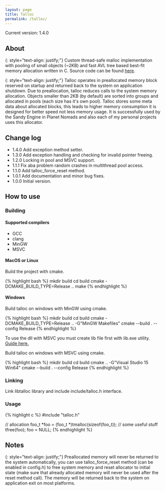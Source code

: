 ```yaml
---
layout: page
title: Talloc 
permalink: /talloc/
---
```

Current version: 1.4.0

## About 
{: style="text-align: justify;"}
Custom thread-safe malloc implementation with pooling of small objects (~2KB) and fast AVL tree based best-fit memory 
allocation written in C. Source code can be found [here](https://github.com/travisdoor/talloc).

{: style="text-align: justify;"}
Talloc operates in preallocated memory block reserved on startup and returned back to the system on application 
shutdown. Due to preallocation, talloc reduces calls to the system memory allocation. Objects smaller than 2KB (by default)
are sorted into groups and allocated in pools (each size has it's own pool). Talloc stores some meta data about
allocated blocks, this leads to higher memory consumption it is designed for better speed not less memory usage.
It is successfully used by the Sandy Engine in Planet Nomads and also each of my personal projects uses this allocator.

## Change log
  * 1.4.0 Add exception method setter. 
  * 1.3.0 Add exception handling and checking for invalid pointer freeing.
  * 1.2.0 Locking in pool and MSVC support.
  * 1.1.1 Fix aba problem random crashes in multithread pool access.
  * 1.1.0 Add talloc_force_reset method.
  * 1.0.1 Add documentation and minor bug fixes.
  * 1.0.0 Initial version.

## How to use
### Building 
#### Supported compilers
  * GCC
  * clang
  * MinGW
  * MSVC

#### MacOS or Linux
Build the project with cmake.

{% highlight bash %}
mkdir build
cd build
cmake -DCMAKE_BUILD_TYPE=Release ..
make
{% endhighlight %}

#### Windows
Build talloc on windows with MinGW using cmake.

{% highlight bash %}
mkdir build
cd build
cmake -DCMAKE_BUILD_TYPE=Release .. -G"MinGW Makefiles"
cmake --build . --config Release
{% endhighlight %}

To use the dll with MSVC you must create lib file first with lib.exe utility. 
[Guide here.](http://www.mingw.org/wiki/MSVC_and_MinGW_DLLs)

Build talloc on windows with MSVC using cmake.

{% highlight bash %}
mkdir build
cd build
cmake .. -G"Visual Studio 15 Win64"
cmake --build . --config Release
{% endhighlight %}

### Linking
Link libtalloc library and include include/talloc.h interface.

### Usage

{% highlight c %}
#include "talloc.h"

// allocation
foo_t *foo = (foo_t *)tmalloc(sizeof(foo_t));
// some useful stuff
tfree(foo);
foo = NULL;
{% endhighlight %}

## Notes 

{: style="text-align: justify;"}
Preallocated memory will never be returned to the system automatically, you can use talloc_force_reset method 
(can be enabled in config.h) to free system memory and reset allocator to initial state (make sure that already allocated
memory will never be used after the reset method call). The memory will be returned back to the system on application exit 
on most platforms.

